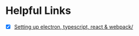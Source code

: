# Helpful Links

- [X] [Setting up electron, typescript, react & webpack/](https://taraksharma.com/setting-up-electron-typescript-react-webpack/)
